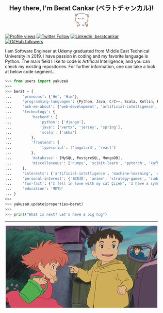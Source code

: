<h2 align="center"> Hey there, I'm Berat Cankar (ベラトチャンカル)! <img src="https://github.com/yakuza8/yakuza8/blob/master/resource/cat.gif" width=80 hspace="10" valign="middle"></h2>

[![Profile views](https://gpvc.arturio.dev/yakuza8)](https://github.com/yakuza8)
[![Twitter Follow](https://img.shields.io/twitter/follow/berat_cnkr?label=Follow)](https://twitter.com/berat_cnkr?lang=en)
[![Linkedin: beratcankar](https://img.shields.io/badge/-Follow-blue?style=flat-square&logo=Linkedin&logoColor=white&link=https://www.linkedin.com/in/berat-cankar-492234135/)](https://www.linkedin.com/in/berat-cankar-492234135/)
[![GitHub followers](https://img.shields.io/github/followers/yakuza8?label=Follow&style=social)](https://github.com/yakuza8)

<p>
I am Software Engineer at Udemy graduated from Middle East Technical University in 2019. I have passion
in coding and my favorite language is Python. The main field I like to code is Artificial Intelligence, 
and you can check my existing repositories. For further information, one can take a look at below code segment...
</p>

```python
>>> from users import yakuza8
>>> 
>>> berat = {
...     'pronouns': {'He', 'Him'},
...     'programming-languages': {Python, Java, C/C++, Scala, Kotlin, Haskell, Scheme, Javascript, Typescript},
...     'ask-me-about': {'web-development', 'artificial-intelligence', 'competitive-programming'},
...     'technology': {
...         'backend': {
...             'python': ['django'],
...             'java': ['vertx', 'jersey', 'spring'],
...             'scala': ['akka']
...         },
...         'frontend': {
...             'typescript': ['angular4', 'react']
...         },
...         'databases': [MySQL, PostgreSQL, MongoDB],
...         'miscellaneous': ['numpy', 'scikit-learn', 'pytorch', 'kafka', 'html', 'css']
...     },
...     'interests': {'artificial-intelligence', 'machine-learning', 'security', 'functional-programming'},
...     'personal-interest': {'日本語', 'anime', 'strategy-games', 'sudoku', 'hip-hop music'},
...     'fun-fact': {'I fell in love with my cat Çiçek', 'I have a symmetry obsession :('},
...     'education': 'METU'
... }
>>>
>>> yakuza8.update(properties=berat)
>>>
>>> print("What is next? Let's have a big hug")
```

---

<p text-align="center" align="center"><img src="https://github.com/yakuza8/yakuza8/blob/master/resource/ponyo.gif"></p>

